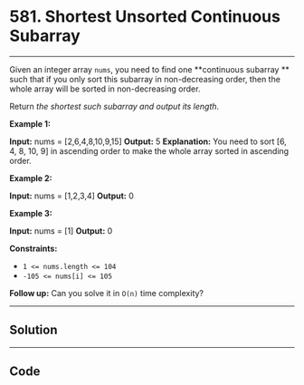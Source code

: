 # 581. Shortest Unsorted Continuous Subarray

---

Given an integer array `nums`, you need to find one **continuous subarray ** such that if you only sort this subarray in non-decreasing order, then the whole array will be sorted in non-decreasing order.

Return _the shortest such subarray and output its length_.

 

**Example 1:**


**Input:** nums = [2,6,4,8,10,9,15]
**Output:** 5
**Explanation:** You need to sort [6, 4, 8, 10, 9] in ascending order to make the whole array sorted in ascending order.


**Example 2:**


**Input:** nums = [1,2,3,4]
**Output:** 0


**Example 3:**


**Input:** nums = [1]
**Output:** 0


 

**Constraints:**

  * `1 <= nums.length <= 104`
  * `-105 <= nums[i] <= 105`



 

**Follow up:** Can you solve it in `O(n)` time complexity?

---

## Solution



---

## Code
```python


```